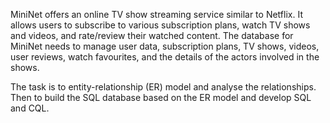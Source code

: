 MiniNet offers an online TV show streaming service similar to Netflix. It allows users to subscribe to
various subscription plans, watch TV shows and videos, and rate/review their watched content. The
database for MiniNet needs to manage user data, subscription plans, TV shows, videos, user reviews, watch
favourites, and the details of the actors involved in the shows.

The task is to entity-relationship (ER) model and analyse the relationships.  
Then to build the SQL database based on the ER model and develop SQL and CQL.

